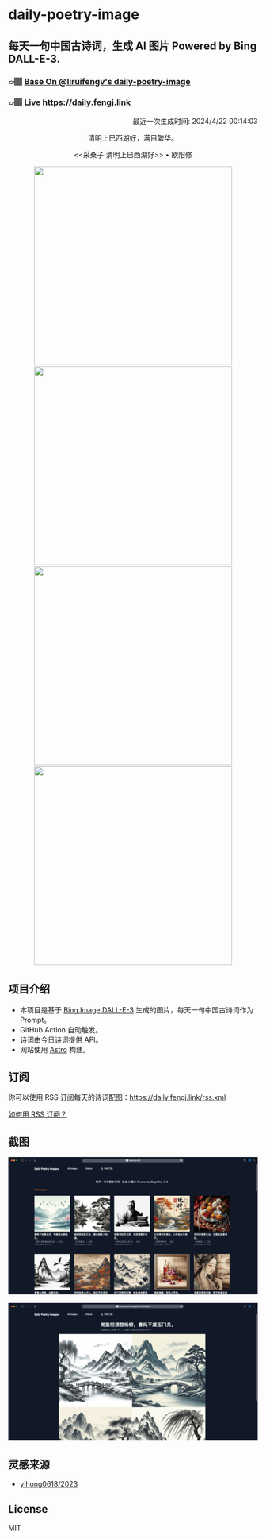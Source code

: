 
# daily-poetry-image

## 每天一句中国古诗词，生成 AI 图片 Powered by Bing DALL-E-3.

### 👉🏽 [Base On @liruifengv's daily-poetry-image](https://github.com/liruifengv/daily-poetry-image)

### 👉🏽 [Live](https://daily.fengj.link) https://daily.fengj.link

<p align="right">
  最近一次生成时间: 2024/4/22 00:14:03
</p>
<p align="center">
清明上巳西湖好，满目繁华。
</p>
<p align="center">
<<采桑子·清明上巳西湖好>> • 欧阳修
</p>
<p align="center">
<img src="https://tse3.mm.bing.net/th/id/OIG2.w2qyMDCrMi18z4Z9LE4g" height="400" width="400" />
<img src="https://tse4.mm.bing.net/th/id/OIG2.KfykFT13YdqrE222w8Wh" height="400" width="400" />
<img src="https://tse4.mm.bing.net/th/id/OIG2.4UzwJuBggxUTsyf7gVdh" height="400" width="400" />
<img src="https://tse4.mm.bing.net/th/id/OIG2.k4BH1nuJfqijCurPGMYV" height="400" width="400" />
</p>

## 项目介绍

-   本项目是基于 [Bing Image DALL-E-3](https://www.bing.com/images/create) 生成的图片，每天一句中国古诗词作为 Prompt。
-   GitHub Action 自动触发。
-   诗词由[今日诗词](https://www.jinrishici.com/)提供 API。
-   网站使用 [Astro](https://astro.build) 构建。

## 订阅

你可以使用 RSS 订阅每天的诗词配图：https://daily.fengj.link/rss.xml

[如何用 RSS 订阅？](https://zhuanlan.zhihu.com/p/55026716)

## 截图

![图片列表](./screenshots/Snipaste_2023-12-28_21-00-26.png)

![图片详情](./screenshots/Snipaste_2023-12-28_21-00-53.png)

## 灵感来源

-   [yihong0618/2023](https://github.com/yihong0618/2023)

## License

MIT
